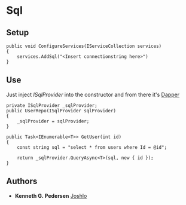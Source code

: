 # Sql

## Setup

```
public void ConfigureServices(IServiceCollection services)
{
    services.AddSql("<Insert connectionstring here>")
}
```

## Use

Just inject *ISqlProvider* into the constructor and from there it's [Dapper](https://github.com/StackExchange/Dapper)

```
private ISqlProvider _sqlProvider;
public UserRepo(ISqlProvider sqlProvider)
{
	_sqlProvider = sqlProvider;
}

public Task<IEnumerable<T>> GetUser(int id)
{
	const string sql = "select * from users where Id = @id";

	return _sqlProvider.QueryAsync<T>(sql, new { id });
}
```

## Authors
* **Kenneth G. Pedersen** [Joshlo](https://github.com/joshlo)